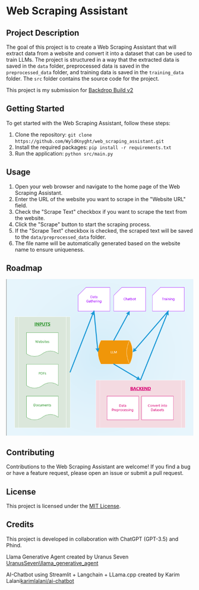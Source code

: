 # Web Scraping Assistant

## Project Description
The goal of this project is to create a Web Scraping Assistant that will extract data from a website and convert it into a dataset that can be used to train LLMs. 
The project is structured in a way that the extracted data is saved in the `data` folder, preprocessed data is saved in the `preprocessed_data` folder, and training data is saved in the `training_data` folder. 
The `src` folder contains the source code for the project.

This project is my submission for [Backdrop Build v2](https://backdropbuild.com/v2)

## Getting Started

To get started with the Web Scraping Assistant, follow these steps:

1. Clone the repository: `git clone https://github.com/WyldKnyght/web_scraping_assistant.git`
2. Install the required packages: `pip install -r requirements.txt`
3. Run the application: `python src/main.py`

## Usage

1. Open your web browser and navigate to the home page of the Web Scraping Assistant.
2. Enter the URL of the website you want to scrape in the "Website URL" field.
3. Check the "Scrape Text" checkbox if you want to scrape the text from the website.
4. Click the "Scrape" button to start the scraping process.
5. If the "Scrape Text" checkbox is checked, the scraped text will be saved to the `data/preprocessed_data` folder.
6. The file name will be automatically generated based on the website name to ensure uniqueness.


## Roadmap

<img src="\docs\Roadmap.png">


## Contributing

Contributions to the Web Scraping Assistant are welcome! If you find a bug or have a feature request, please open an issue or submit a pull request.

## License

This project is licensed under the [MIT License](LICENSE).

## Credits

This project is developed in collaboration with ChatGPT (GPT-3.5) and Phind. 

Llama Generative Agent created by Uranus Seven [UranusSeven\llama_generative_agent](https://github.com/UranusSeven/llama_generative_agent)

AI-Chatbot using Streamlit + Langchain + LLama.cpp created by Karim Lalani[karimlalani/ai-chatbot](https://github.com/karimlalani/ai-chatbot)

